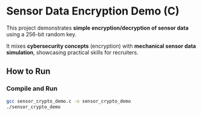 # Sensor Data Encryption Demo (C)

This project demonstrates **simple encryption/decryption of sensor data** using a 256-bit random key.

It mixes **cybersecurity concepts** (encryption) with **mechanical sensor data simulation**, showcasing practical skills for recruiters.

## How to Run

### Compile and Run
```bash
gcc sensor_crypto_demo.c -o sensor_crypto_demo
./sensor_crypto_demo

